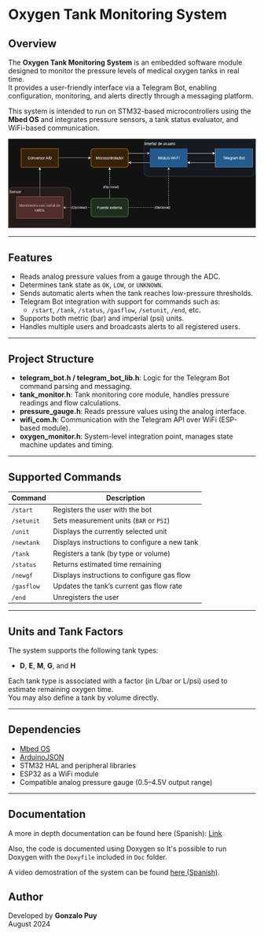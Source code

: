 # Oxygen Tank Monitoring System

## Overview

The **Oxygen Tank Monitoring System** is an embedded software module designed to monitor the pressure levels of medical oxygen tanks in real time.  
It provides a user-friendly interface via a Telegram Bot, enabling configuration, monitoring, and alerts directly through a messaging platform.

This system is intended to run on STM32-based microcontrollers using the **Mbed OS** and integrates pressure sensors, a tank status evaluator, and WiFi-based communication.

![System Block Diagram](Doc/images/Diagrama_en_Bloques_Night.png)

---

## Features

- Reads analog pressure values from a gauge through the ADC.
- Determines tank state as `OK`, `LOW`, or `UNKNOWN`.
- Sends automatic alerts when the tank reaches low-pressure thresholds.
- Telegram Bot integration with support for commands such as:
  - `/start`, `/tank`, `/status`, `/gasflow`, `/setunit`, `/end`, etc.
- Supports both metric (bar) and imperial (psi) units.
- Handles multiple users and broadcasts alerts to all registered users.

---

## Project Structure

- **telegram_bot.h / telegram_bot_lib.h**: Logic for the Telegram Bot command parsing and messaging.
- **tank_monitor.h**: Tank monitoring core module, handles pressure readings and flow calculations.
- **pressure_gauge.h**: Reads pressure values using the analog interface.
- **wifi_com.h**: Communication with the Telegram API over WiFi (ESP-based module).
- **oxygen_monitor.h**: System-level integration point, manages state machine updates and timing.

---

## Supported Commands

| Command        | Description                                  |
|----------------|----------------------------------------------|
| `/start`       | Registers the user with the bot              |
| `/setunit`     | Sets measurement units (`BAR` or `PSI`)      |
| `/unit`        | Displays the currently selected unit         |
| `/newtank`     | Displays instructions to configure a new tank|
| `/tank`        | Registers a tank (by type or volume)         |
| `/status`      | Returns estimated time remaining             |
| `/newgf`       | Displays instructions to configure gas flow  |
| `/gasflow`     | Updates the tank’s current gas flow rate     |
| `/end`         | Unregisters the user                         |

---

## Units and Tank Factors

The system supports the following tank types:

- **D**, **E**, **M**, **G**, and **H**

Each tank type is associated with a factor (in L/bar or L/psi) used to estimate remaining oxygen time.  
You may also define a tank by volume directly.

---

## Dependencies

- [Mbed OS](https://os.mbed.com)
- [ArduinoJSON](https://arduinojson.org/)
- STM32 HAL and peripheral libraries
- ESP32 as a WiFi module
- Compatible analog pressure gauge (0.5–4.5V output range)

---

## Documentation

A more in depth documentation can be found here (Spanish): [Link](https://docs.google.com/document/d/1Rf7b-09SAxiLqB1XF7JrPbkajfKJGvHUhdnzb8Eef8E/edit?usp=sharing)

Also, the code is documented using Doxygen so It's possible to run Doxygen with the `Doxyfile` included in `Doc` folder.

A video demostration of the system can be found [here (Spanish)](https://youtu.be/0VNFpdgWal4).


## Author

Developed by **Gonzalo Puy**  
August 2024